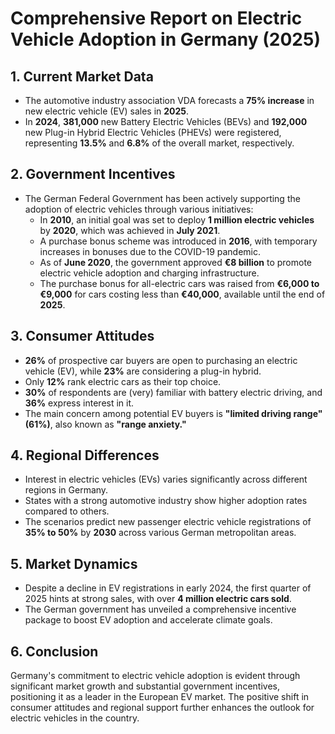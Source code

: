 # Comprehensive Report on Electric Vehicle Adoption in Germany (2025)

## 1. Current Market Data
- The automotive industry association VDA forecasts a **75% increase** in new electric vehicle (EV) sales in **2025**.
- In **2024**, **381,000** new Battery Electric Vehicles (BEVs) and **192,000** new Plug-in Hybrid Electric Vehicles (PHEVs) were registered, representing **13.5%** and **6.8%** of the overall market, respectively.

## 2. Government Incentives
- The German Federal Government has been actively supporting the adoption of electric vehicles through various initiatives:
  - In **2010**, an initial goal was set to deploy **1 million electric vehicles** by **2020**, which was achieved in **July 2021**.
  - A purchase bonus scheme was introduced in **2016**, with temporary increases in bonuses due to the COVID-19 pandemic.
  - As of **June 2020**, the government approved **€8 billion** to promote electric vehicle adoption and charging infrastructure.
  - The purchase bonus for all-electric cars was raised from **€6,000 to €9,000** for cars costing less than **€40,000**, available until the end of **2025**.

## 3. Consumer Attitudes
- **26%** of prospective car buyers are open to purchasing an electric vehicle (EV), while **23%** are considering a plug-in hybrid.
- Only **12%** rank electric cars as their top choice.
- **30%** of respondents are (very) familiar with battery electric driving, and **36%** express interest in it.
- The main concern among potential EV buyers is **"limited driving range" (61%)**, also known as **"range anxiety."**

## 4. Regional Differences
- Interest in electric vehicles (EVs) varies significantly across different regions in Germany.
- States with a strong automotive industry show higher adoption rates compared to others.
- The scenarios predict new passenger electric vehicle registrations of **35% to 50%** by **2030** across various German metropolitan areas.

## 5. Market Dynamics
- Despite a decline in EV registrations in early 2024, the first quarter of 2025 hints at strong sales, with over **4 million electric cars sold**.
- The German government has unveiled a comprehensive incentive package to boost EV adoption and accelerate climate goals.

## 6. Conclusion
Germany's commitment to electric vehicle adoption is evident through significant market growth and substantial government incentives, positioning it as a leader in the European EV market. The positive shift in consumer attitudes and regional support further enhances the outlook for electric vehicles in the country.